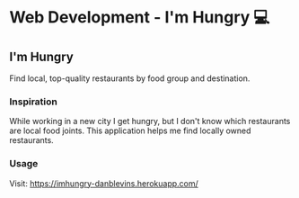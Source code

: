 # Web Development - I'm Hungry 💻

## I'm Hungry
Find local, top-quality restaurants by food group and destination. 

### Inspiration
While working in a new city I get hungry, but I don't know which restaurants are local food joints. This application helps me find locally owned restaurants.

### Usage
Visit: https://imhungry-danblevins.herokuapp.com/